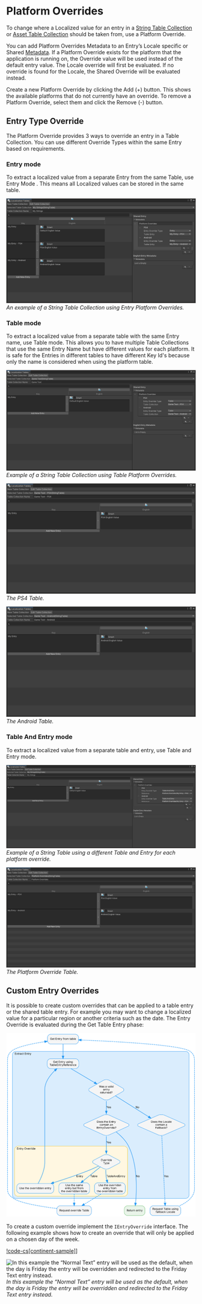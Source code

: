 # Platform Overrides

To change where a Localized value for an entry in a [String Table Collection](StringTables.md) or [Asset Table Collection](AssetTables.md) should be taken from, use a Platform Override. 

You can add Platform Overrides Metadata to an Entry’s Locale specific or Shared [Metadata](Metadata.md).
If a Platform Override exists for the platform that the application is running on, the Override value will be used instead of the default entry value. The Locale override will first be evaluated. If no override is found for the Locale, the Shared Override will be evaluated instead.

Create a new Platform Override by clicking the Add (+) button. This shows the available platforms that do not currently have an override. To remove a Platform Override, select them and click the Remove (-) button.

## Entry Type Override

The Platform Override provides 3 ways to override an entry in a Table Collection.
You can use different Override Types within the same Entry based on requirements.

### Entry mode

To extract a localized value from a separate Entry from the same Table, use Entry Mode .
This means all Localized values can be stored in the same table.

![An example of a String Table Collection using Entry Platform Overrides.](images/PlatformOverride-Entry.png)
_An example of a String Table Collection using Entry Platform Overrides._

### Table mode

To extract a localized value from a separate table with the same Entry name, use Table mode.
This allows you to have multiple Table Collections that use the same Entry Name but have different values for each platform.
It is safe for the Entries in different tables to have different Key Id's because only the name is considered when using the platform table.

![Example of a String Table Collection using Table Platform Overrides.](images/PlatformOverride-Table.png)
_Example of a String Table Collection using Table Platform Overrides._

![The PS4 Table.](images/PlatformOverride-Table-Console.png)
_The PS4 Table._

![The Android Table.](images/PlatformOverride-Table-Android.png)
_The Android Table._

### Table And Entry mode

To extract a localized value from a separate table and entry, use Table and Entry mode.

![Example of a String Table using a different Table and Entry for each platform override.](images/PlatformOverride-TableAndEntry1.png)
_Example of a String Table using a different Table and Entry for each platform override._

![The Platform Override Table.](images/PlatformOverride-TableAndEntry2.png)
_The Platform Override Table._

## Custom Entry Overrides

It is possible to create custom overrides that can be applied to a table entry or the shared table entry.
For example you may want to change a localized value for a particular region or another criteria such as the date.
The Entry Override is evaluated during the Get Table Entry phase:

![The Entry Override is evaluated during the Get Table Entry operation.](images/GetEntry.dot.svg)

To create a custom override implement the `IEntryOverride` interface.
The following example shows how to create an override that will only be applied on a chosen day of the week.

[!code-cs[continent-sample]](../DocCodeSamples.Tests/PlatformOverrideExamples.cs#custom-entry-override)]

![In this example the “Normal Text” entry will be used as the default, when the day is Friday the entry will be overridden and redirected to the Friday Text entry instead.](images/CustomEntryOverride.png)
_In this example the “Normal Text” entry will be used as the default, when the day is Friday the entry will be overridden and redirected to the Friday Text entry instead._
